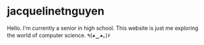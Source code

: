 # jacquelinetnguyen
Hello. I'm currently a senior in high school.
This website is just me exploring the world of computer science. ٩(◕‿◕｡)۶
